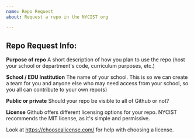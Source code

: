 ```yaml
---
name: Repo Request
about: Request a repo in the NYCIST org

---
```


## Repo Request Info:

**Purpose of repo**
A short description of how you plan to use the repo (host your school or department's code, curriculum purposes, etc.)

**School / EDU Institution**
The name of your school. This is so we can create a team for you and anyone else who may need access from your school, so you all can contribute to your own repo(s)

**Public or private**
Should your repo be visible to all of Github or not?

**License**
Github offers different licensing options for your repo. NYCIST recommends the MIT license, as it's simple and permissive.

Look at https://choosealicense.com/ for help with choosing a license.